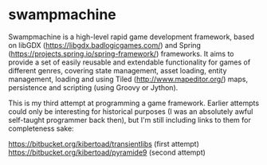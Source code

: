 # swampmachine
Swampmachine is a high-level rapid game development framework, based on libGDX (https://libgdx.badlogicgames.com/) and Spring (https://projects.spring.io/spring-framework/) frameworks. 
It aims to provide a set of easily reusable and extendable functionality for games of different genres, covering state management,
asset loading, entity management, loading and using Tiled (http://www.mapeditor.org/) maps, persistence and scripting (using Groovy or Jython).

This is my third attempt at programming a game framework. Earlier attempts could only be interesting for historical purposes (I was an 
absolutely awful self-taught programmer back then), but I'm still including links to them for completeness sake:

https://bitbucket.org/kibertoad/transientlibs (first attempt)
https://bitbucket.org/kibertoad/pyramide9 (second attempt)
